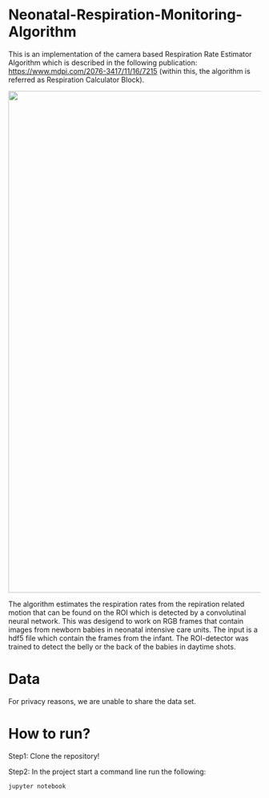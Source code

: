 # Neonatal-Respiration-Monitoring-Algorithm

This is an implementation of the camera based Respiration Rate Estimator Algorithm which is described in the following publication: https://www.mdpi.com/2076-3417/11/16/7215 (within this, the algorithm is referred as Respiration Calculator Block).

<p align="center">
<img src="https://i.imgur.com/MRROn41.jpg" width="1000">
</p>

The algorithm estimates the respiration rates from the repiration related motion that can be found on the ROI which is detected by a convolutinal neural network. This was desigend to work on RGB frames that contain images from newborn babies in neonatal intensive care units. The input is a hdf5 file which contain the frames from the infant. The ROI-detector was trained to detect the belly or the back of the babies in daytime shots.

# Data

For privacy reasons, we are unable to share the data set.

# How to run?

Step1: Clone the repository!

Step2: In the project start a command line run the following:
```
jupyter notebook
```
